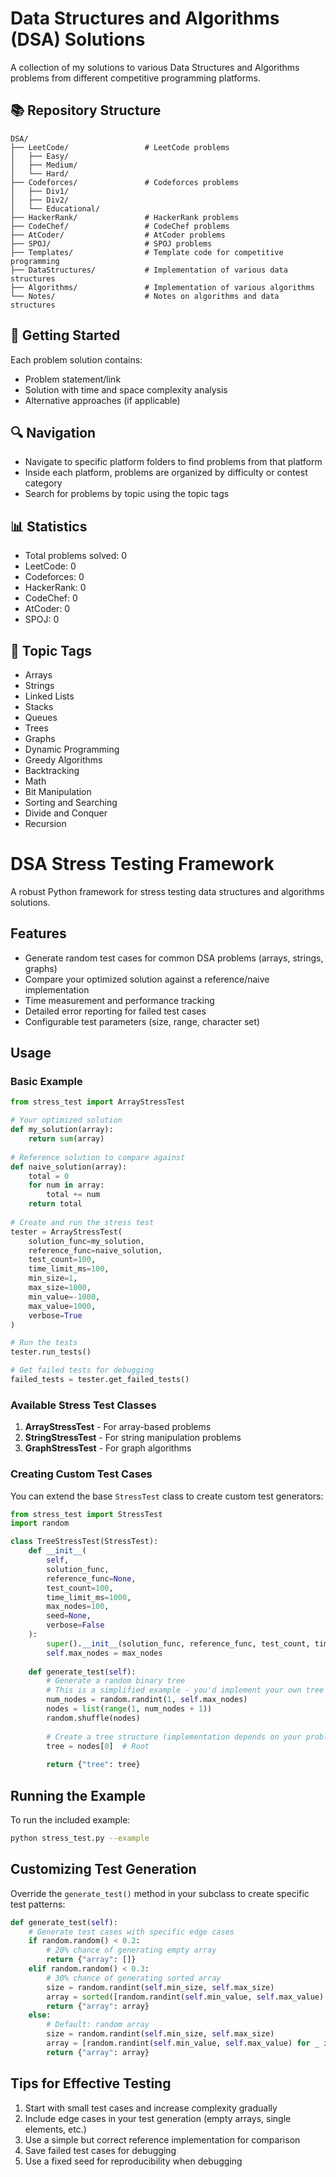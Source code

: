 # Data Structures and Algorithms (DSA) Solutions

A collection of my solutions to various Data Structures and Algorithms problems from different competitive programming platforms.

## 📚 Repository Structure

```
DSA/
├── LeetCode/                 # LeetCode problems
│   ├── Easy/
│   ├── Medium/
│   └── Hard/
├── Codeforces/               # Codeforces problems
│   ├── Div1/
│   ├── Div2/
│   └── Educational/
├── HackerRank/               # HackerRank problems
├── CodeChef/                 # CodeChef problems
├── AtCoder/                  # AtCoder problems
├── SPOJ/                     # SPOJ problems
├── Templates/                # Template code for competitive programming
├── DataStructures/           # Implementation of various data structures
├── Algorithms/               # Implementation of various algorithms
└── Notes/                    # Notes on algorithms and data structures
```

## 🚀 Getting Started

Each problem solution contains:
- Problem statement/link
- Solution with time and space complexity analysis
- Alternative approaches (if applicable)

## 🔍 Navigation

- Navigate to specific platform folders to find problems from that platform
- Inside each platform, problems are organized by difficulty or contest category
- Search for problems by topic using the topic tags

## 📊 Statistics

- Total problems solved: 0
- LeetCode: 0
- Codeforces: 0
- HackerRank: 0
- CodeChef: 0
- AtCoder: 0
- SPOJ: 0

## 🔖 Topic Tags

- Arrays
- Strings
- Linked Lists
- Stacks
- Queues
- Trees
- Graphs
- Dynamic Programming
- Greedy Algorithms
- Backtracking
- Math
- Bit Manipulation
- Sorting and Searching
- Divide and Conquer
- Recursion 

# DSA Stress Testing Framework

A robust Python framework for stress testing data structures and algorithms solutions.

## Features

- Generate random test cases for common DSA problems (arrays, strings, graphs)
- Compare your optimized solution against a reference/naive implementation
- Time measurement and performance tracking
- Detailed error reporting for failed test cases
- Configurable test parameters (size, range, character set)

## Usage

### Basic Example

```python
from stress_test import ArrayStressTest

# Your optimized solution
def my_solution(array):
    return sum(array)
    
# Reference solution to compare against
def naive_solution(array):
    total = 0
    for num in array:
        total += num
    return total
    
# Create and run the stress test
tester = ArrayStressTest(
    solution_func=my_solution,
    reference_func=naive_solution,
    test_count=100,
    time_limit_ms=100,
    min_size=1,
    max_size=1000,
    min_value=-1000,
    max_value=1000,
    verbose=True
)

# Run the tests
tester.run_tests()

# Get failed tests for debugging
failed_tests = tester.get_failed_tests()
```

### Available Stress Test Classes

1. **ArrayStressTest** - For array-based problems
2. **StringStressTest** - For string manipulation problems
3. **GraphStressTest** - For graph algorithms

### Creating Custom Test Cases

You can extend the base `StressTest` class to create custom test generators:

```python
from stress_test import StressTest
import random

class TreeStressTest(StressTest):
    def __init__(
        self,
        solution_func,
        reference_func=None,
        test_count=100,
        time_limit_ms=1000,
        max_nodes=100,
        seed=None,
        verbose=False
    ):
        super().__init__(solution_func, reference_func, test_count, time_limit_ms, seed, verbose)
        self.max_nodes = max_nodes
        
    def generate_test(self):
        # Generate a random binary tree
        # This is a simplified example - you'd implement your own tree generation logic
        num_nodes = random.randint(1, self.max_nodes)
        nodes = list(range(1, num_nodes + 1))
        random.shuffle(nodes)
        
        # Create a tree structure (implementation depends on your problem)
        tree = nodes[0]  # Root
        
        return {"tree": tree}
```

## Running the Example

To run the included example:

```bash
python stress_test.py --example
```

## Customizing Test Generation

Override the `generate_test()` method in your subclass to create specific test patterns:

```python
def generate_test(self):
    # Generate test cases with specific edge cases
    if random.random() < 0.2:
        # 20% chance of generating empty array
        return {"array": []}
    elif random.random() < 0.3:
        # 30% chance of generating sorted array
        size = random.randint(self.min_size, self.max_size)
        array = sorted([random.randint(self.min_value, self.max_value) for _ in range(size)])
        return {"array": array}
    else:
        # Default: random array
        size = random.randint(self.min_size, self.max_size)
        array = [random.randint(self.min_value, self.max_value) for _ in range(size)]
        return {"array": array}
```

## Tips for Effective Testing

1. Start with small test cases and increase complexity gradually
2. Include edge cases in your test generation (empty arrays, single elements, etc.)
3. Use a simple but correct reference implementation for comparison
4. Save failed test cases for debugging
5. Use a fixed seed for reproducibility when debugging 